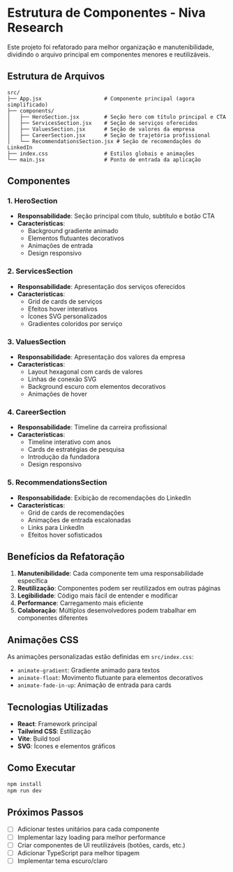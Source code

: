 # Estrutura de Componentes - Niva Research

Este projeto foi refatorado para melhor organização e manutenibilidade, dividindo o arquivo principal em componentes menores e reutilizáveis.

## Estrutura de Arquivos

```
src/
├── App.jsx                    # Componente principal (agora simplificado)
├── components/
│   ├── HeroSection.jsx        # Seção hero com título principal e CTA
│   ├── ServicesSection.jsx    # Seção de serviços oferecidos
│   ├── ValuesSection.jsx      # Seção de valores da empresa
│   ├── CareerSection.jsx      # Seção de trajetória profissional
│   └── RecommendationsSection.jsx # Seção de recomendações do LinkedIn
├── index.css                  # Estilos globais e animações
└── main.jsx                   # Ponto de entrada da aplicação
```

## Componentes

### 1. HeroSection
- **Responsabilidade**: Seção principal com título, subtítulo e botão CTA
- **Características**: 
  - Background gradiente animado
  - Elementos flutuantes decorativos
  - Animações de entrada
  - Design responsivo

### 2. ServicesSection
- **Responsabilidade**: Apresentação dos serviços oferecidos
- **Características**:
  - Grid de cards de serviços
  - Efeitos hover interativos
  - Ícones SVG personalizados
  - Gradientes coloridos por serviço

### 3. ValuesSection
- **Responsabilidade**: Apresentação dos valores da empresa
- **Características**:
  - Layout hexagonal com cards de valores
  - Linhas de conexão SVG
  - Background escuro com elementos decorativos
  - Animações de hover

### 4. CareerSection
- **Responsabilidade**: Timeline da carreira profissional
- **Características**:
  - Timeline interativo com anos
  - Cards de estratégias de pesquisa
  - Introdução da fundadora
  - Design responsivo

### 5. RecommendationsSection
- **Responsabilidade**: Exibição de recomendações do LinkedIn
- **Características**:
  - Grid de cards de recomendações
  - Animações de entrada escalonadas
  - Links para LinkedIn
  - Efeitos hover sofisticados

## Benefícios da Refatoração

1. **Manutenibilidade**: Cada componente tem uma responsabilidade específica
2. **Reutilização**: Componentes podem ser reutilizados em outras páginas
3. **Legibilidade**: Código mais fácil de entender e modificar
4. **Performance**: Carregamento mais eficiente
5. **Colaboração**: Múltiplos desenvolvedores podem trabalhar em componentes diferentes

## Animações CSS

As animações personalizadas estão definidas em `src/index.css`:
- `animate-gradient`: Gradiente animado para textos
- `animate-float`: Movimento flutuante para elementos decorativos
- `animate-fade-in-up`: Animação de entrada para cards

## Tecnologias Utilizadas

- **React**: Framework principal
- **Tailwind CSS**: Estilização
- **Vite**: Build tool
- **SVG**: Ícones e elementos gráficos

## Como Executar

```bash
npm install
npm run dev
```

## Próximos Passos

- [ ] Adicionar testes unitários para cada componente
- [ ] Implementar lazy loading para melhor performance
- [ ] Criar componentes de UI reutilizáveis (botões, cards, etc.)
- [ ] Adicionar TypeScript para melhor tipagem
- [ ] Implementar tema escuro/claro 